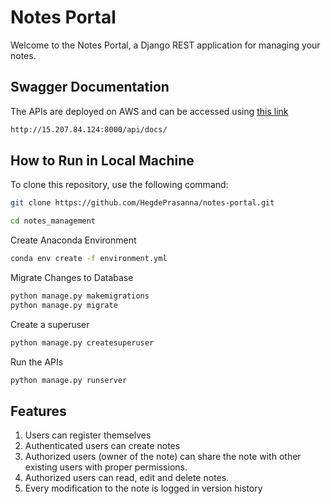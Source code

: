 # Notes Portal
Welcome to the Notes Portal, a Django REST application for managing your notes.

## Swagger Documentation
The APIs are deployed on AWS and can be accessed using [this link](http://15.207.84.124:8000/api/docs/)
```bash
http://15.207.84.124:8000/api/docs/
```

## How to Run in Local Machine
To clone this repository, use the following command:
```bash
git clone https://github.com/HegdePrasanna/notes-portal.git
```
```bash
cd notes_management
```
Create Anaconda Environment
```bash
conda env create -f environment.yml
```
Migrate Changes to Database
```bash
python manage.py makemigrations
python manage.py migrate
```
Create a superuser
```bash
python manage.py createsuperuser
```
Run the APIs
```bash
python manage.py runserver
```

## Features
1. Users can register themselves
2. Authenticated users can create notes
3. Authorized users (owner of the note) can share the note with other existing users with proper permissions.
4. Authorized users can read, edit and delete notes.
5. Every modification to the note is logged in version history
